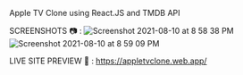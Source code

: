 Apple TV Clone using React.JS and TMDB API


SCREENSHOTS 📷 : 
![Screenshot 2021-08-10 at 8 58 38 PM](https://user-images.githubusercontent.com/79709274/128896655-ce682531-9c3a-4fe7-b1bf-0bf0bf51ea7f.png)
![Screenshot 2021-08-10 at 8 59 09 PM](https://user-images.githubusercontent.com/79709274/128896664-63325b05-834f-44b3-bd8d-fa3277929568.png)

LIVE SITE PREVIEW 🚀 : https://appletvclone.web.app/
